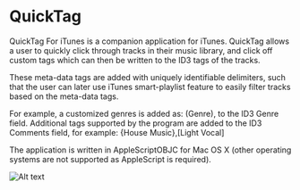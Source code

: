 QuickTag
========

QuickTag For iTunes is a companion application for iTunes. QuickTag allows a user to quickly click through tracks in 
their music library, and click off custom tags which can then be written to the ID3 tags of the tracks.

These meta-data tags are added with uniquely identifiable delimiters, such that the user can later use iTunes
smart-playlist feature to easily filter tracks based on the meta-data tags.

For example, a customized genres is added as: (Genre), to the ID3 Genre field.
Additional tags supported by the program are added to the ID3 Comments field, for example: {House Music},[Light Vocal]

The application is written in AppleScriptOBJC for Mac OS X (other operating systems are not supported as 
AppleScript is required).

![Alt text](http://www.ryanruel.com/pics/quicktag.jpg "QuickTag Screenshot")
